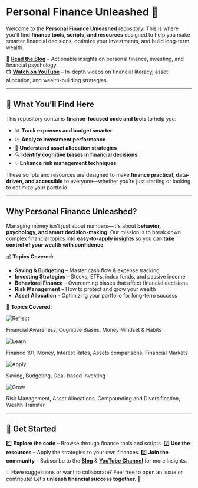 # Personal Finance Unleashed 🚀

Welcome to the **Personal Finance Unleashed** repository! This is where you'll find **finance tools, scripts, and resources** designed to help you make smarter financial decisions, optimize your investments, and build long-term wealth.  

🔗 **[Read the Blog](https://personalfinanceunleashed.com/)** – Actionable insights on personal finance, investing, and financial psychology.  
📺 **[Watch on YouTube](https://www.youtube.com/@PersonalFinance-Unleashed)** – In-depth videos on financial literacy, asset allocation, and wealth-building strategies.  

---
## 🚀 What You’ll Find Here
This repository contains **finance-focused code and tools** to help you:
- 📊 **Track expenses and budget smarter**
- 📈 **Analyze investment performance**
- 🎯 **Understand asset allocation strategies**
- 🔍 **Identify cognitive biases in financial decisions**
- 💡 **Enhance risk management techniques**

These scripts and resources are designed to make **finance practical, data-driven, and accessible** to everyone—whether you’re just starting or looking to optimize your portfolio.  

---
## Why Personal Finance Unleashed?
Managing money isn't just about numbers—it's about **behavior, psychology, and smart decision-making**. Our mission is to break down complex financial topics into **easy-to-apply insights** so you can **take control of your wealth with confidence**.

💰 **Topics Covered:**
- **Saving & Budgeting** – Master cash flow & expense tracking  
- **Investing Strategies** – Stocks, ETFs, index funds, and passive income  
- **Behavioral Finance** – Overcoming biases that affect financial decisions  
- **Risk Management** – How to protect and grow your wealth  
- **Asset Allocation** – Optimizing your portfolio for long-term success

🎯 **Topics Covered:**

![Reflect](https://personalfinanceunleashed.com/wp-content/uploads/2025/02/favicon-114x114-3.png)

Financial Awareness, Cognitive Biases, Money Mindset & Habits


![Learn](https://personalfinanceunleashed.com/wp-content/uploads/2025/02/favicon-114x114-4.png)

Finance 101, Money, Interest Rates, Assets comparisons, Financial Markets

![Apply](https://personalfinanceunleashed.com/wp-content/uploads/2025/02/favicon-114x114-2.png)

Saving, Budgeting, Goal-based Investing

![Grow](https://personalfinanceunleashed.com/wp-content/uploads/2025/02/favicon-114x114-1.png)

Risk Management, Asset Allocations, Compounding and Diversification, Wealth Transfer


---
## 🚀 Get Started
1️⃣ **Explore the code** – Browse through finance tools and scripts.
2️⃣ **Use the resources** – Apply the strategies to your own finances.
3️⃣ **Join the community** – Subscribe to the **[Blog](https://personalfinanceunleashed.com/)** & **[YouTube Channel](https://www.youtube.com/@PersonalFinance-Unleashed)** for more insights.

💡 Have suggestions or want to collaborate? Feel free to open an issue or contribute! Let’s **unleash financial success together**. 🚀
